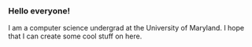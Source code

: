 ### Hello everyone!

I am a computer science undergrad at the University of Maryland. I hope that I can create some cool stuff on here.
